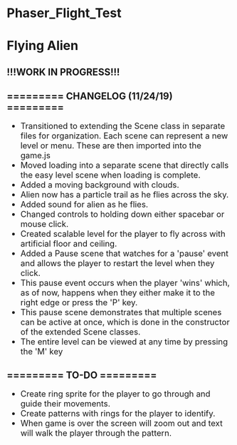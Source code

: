 # Phaser_Flight_Test

<!DOCTYPE html>
<html lang="en">
<head>
    <meta charset="UTF-8">
    <title>Practice</title>
    <script src="js/phaser.js"></script>
    <script src="js/game.js" type="module"></script>
    <style>
        div.a {
            font-size: 130%;
        }
    </style>
</head>
<body>
    <h1>Flying Alien</h1>
    <div id="game"></div>
    <h2>!!!WORK IN PROGRESS!!!</h2>
    <h2>========= CHANGELOG (11/24/19) =========</h2>
    <div class="a">
        <ul>
            <li>Transitioned to extending the Scene class in separate files for organization. Each scene can represent a new level or menu. These are then imported into the game.js</li>
            <li>Moved loading into a separate scene that directly calls the easy level scene when loading is complete.</li>
            <li>Added a moving background with clouds.</li>
            <li>Alien now has a particle trail as he flies across the sky.</li>
            <li>Added sound for alien as he flies.</li>
            <li>Changed controls to holding down either spacebar or mouse click.</li>
            <li>Created scalable level for the player to fly across with artificial floor and ceiling.</li>
            <li>Added a Pause scene that watches for a 'pause' event and allows the player to restart the level when they click.</li>
            <li>This pause event occurs when the player 'wins' which, as of now, happens when they either make it to the right edge or press the 'P' key.</li>
            <li>This pause scene demonstrates that multiple scenes can be active at once, which is done in the constructor of the extended Scene classes.</li>
            <li>The entire level can be viewed at any time by pressing the 'M' key</li>
        </ul>
    </div>
    <h2>========= TO-DO =========</h2>
    <div class="a">
        <ul>
            <li>Create ring sprite for the player to go through and guide their movements.</li>
            <li>Create patterns with rings for the player to identify.</li>
            <li>When game is over the screen will zoom out and text will walk the player through the pattern.</li>
        </ul>
    </div>
</body>
</html>

